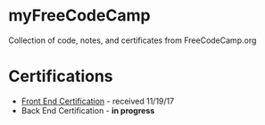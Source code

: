 # myFreeCodeCamp
Collection of code, notes, and certificates from FreeCodeCamp.org

# Certifications
* [Front End Certification](https://www.freecodecamp.org/cjlynch12/front-end-certification) - received 11/19/17
* Back End Certification - **in progress**

